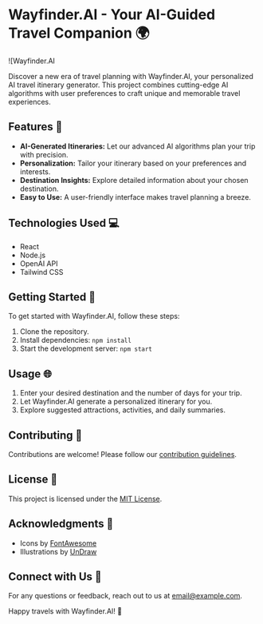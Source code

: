 # Wayfinder.AI - Your AI-Guided Travel Companion 🌍

![Wayfinder.AI

Discover a new era of travel planning with Wayfinder.AI, your personalized AI travel itinerary generator. This project combines cutting-edge AI algorithms with user preferences to craft unique and memorable travel experiences.

## Features 🚀

- **AI-Generated Itineraries:** Let our advanced AI algorithms plan your trip with precision.
- **Personalization:** Tailor your itinerary based on your preferences and interests.
- **Destination Insights:** Explore detailed information about your chosen destination.
- **Easy to Use:** A user-friendly interface makes travel planning a breeze.

## Technologies Used 💻

- React
- Node.js
- OpenAI API
- Tailwind CSS

## Getting Started 🛫

To get started with Wayfinder.AI, follow these steps:

1. Clone the repository.
2. Install dependencies: `npm install`
3. Start the development server: `npm start`

## Usage 🌐

1. Enter your desired destination and the number of days for your trip.
2. Let Wayfinder.AI generate a personalized itinerary for you.
3. Explore suggested attractions, activities, and daily summaries.

## Contributing 🤝

Contributions are welcome! Please follow our [contribution guidelines](CONTRIBUTING.md).


## License 📄

This project is licensed under the [MIT License](LICENSE).

## Acknowledgments 🙌

- Icons by [FontAwesome](https://fontawesome.com/)
- Illustrations by [UnDraw](https://undraw.co/)

## Connect with Us 📧

For any questions or feedback, reach out to us at [email@example.com](mailto:email@example.com).

Happy travels with Wayfinder.AI! 🌟





